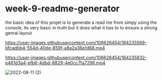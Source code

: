 # week-9-readme-generator

the basic idea of this projet is to generate a read me from simpy using the console, its very basic in truth but it does what it has to to ensure a strong genral layout 

https://user-images.githubusercontent.com/106626454/184235569-bfcadbb4-554d-40de-859f-a8a2a36e1d68.mp4



https://user-images.githubusercontent.com/106626454/184235832-e461d3a4-efb6-4dbd-8829-4e0cc7fa7296.mp4

![2022-08-11 (2)](https://user-images.githubusercontent.com/106626454/184237477-f589b018-d084-4b31-b155-304667f5265c.png)
